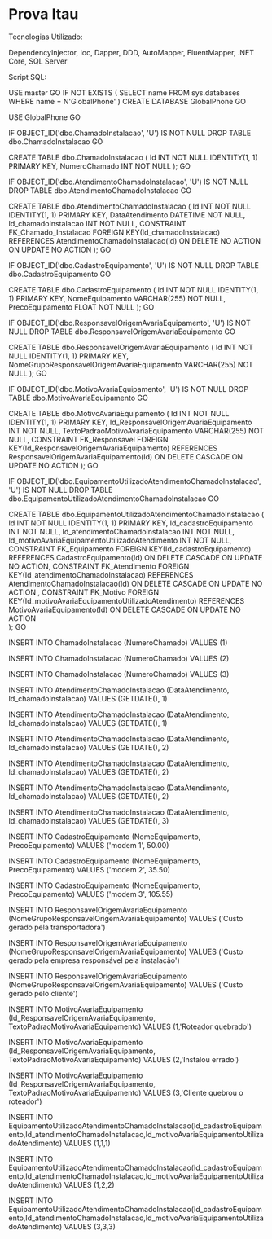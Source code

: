 # Prova Itau

Tecnologias Utilizado:

DependencyInjector,
Ioc,
Dapper,
DDD,
AutoMapper,
FluentMapper,
.NET Core,
SQL Server

Script SQL:

USE master
GO
IF NOT EXISTS (
    SELECT name
        FROM sys.databases
        WHERE name = N'GlobalPhone'
)
CREATE DATABASE GlobalPhone
GO

USE GlobalPhone
GO

IF OBJECT_ID('dbo.ChamadoInstalacao', 'U') IS NOT NULL
    DROP TABLE dbo.ChamadoInstalacao
GO

CREATE TABLE dbo.ChamadoInstalacao
(
    Id INT NOT NULL IDENTITY(1, 1) PRIMARY KEY,
    NumeroChamado INT NOT NULL
);
GO

IF OBJECT_ID('dbo.AtendimentoChamadoInstalacao', 'U') IS NOT NULL
    DROP TABLE dbo.AtendimentoChamadoInstalacao
GO

CREATE TABLE dbo.AtendimentoChamadoInstalacao
(
    Id INT NOT NULL IDENTITY(1, 1) PRIMARY KEY,
    DataAtendimento DATETIME NOT NULL,
    Id_chamadoInstalacao INT NOT NULL,
    CONSTRAINT FK_Chamado_Instalacao FOREIGN KEY(Id_chamadoInstalacao) 
        REFERENCES AtendimentoChamadoInstalacao(Id)
        ON DELETE NO ACTION ON UPDATE NO ACTION 
);
GO

IF OBJECT_ID('dbo.CadastroEquipamento', 'U') IS NOT NULL
    DROP TABLE dbo.CadastroEquipamento
GO

CREATE TABLE dbo.CadastroEquipamento
(
    Id INT NOT NULL IDENTITY(1, 1) PRIMARY KEY,
    NomeEquipamento VARCHAR(255) NOT NULL,
    PrecoEquipamento FLOAT NOT NULL
);
GO

IF OBJECT_ID('dbo.ResponsavelOrigemAvariaEquipamento', 'U') IS NOT NULL
    DROP TABLE dbo.ResponsavelOrigemAvariaEquipamento
GO

CREATE TABLE dbo.ResponsavelOrigemAvariaEquipamento
(
    Id INT NOT NULL IDENTITY(1, 1) PRIMARY KEY,
    NomeGrupoResponsavelOrigemAvariaEquipamento VARCHAR(255) NOT NULL
);
GO

IF OBJECT_ID('dbo.MotivoAvariaEquipamento', 'U') IS NOT NULL
    DROP TABLE dbo.MotivoAvariaEquipamento
GO

CREATE TABLE dbo.MotivoAvariaEquipamento
(
    Id INT NOT NULL IDENTITY(1, 1) PRIMARY KEY,
    Id_ResponsavelOrigemAvariaEquipamento INT NOT NULL,
    TextoPadraoMotivoAvariaEquipamento VARCHAR(255) NOT NULL,
    CONSTRAINT FK_Responsavel FOREIGN KEY(Id_ResponsavelOrigemAvariaEquipamento) 
        REFERENCES ResponsavelOrigemAvariaEquipamento(Id)
        ON DELETE CASCADE ON UPDATE NO ACTION 
);
GO

IF OBJECT_ID('dbo.EquipamentoUtilizadoAtendimentoChamadoInstalacao', 'U') IS NOT NULL
    DROP TABLE dbo.EquipamentoUtilizadoAtendimentoChamadoInstalacao
GO

CREATE TABLE dbo.EquipamentoUtilizadoAtendimentoChamadoInstalacao
(
    Id INT NOT NULL IDENTITY(1, 1) PRIMARY KEY,
    Id_cadastroEquipamento INT NOT NULL,
    Id_atendimentoChamadoInstalacao INT NOT NULL,
    Id_motivoAvariaEquipamentoUtilizadoAtendimento INT NOT NULL,
    CONSTRAINT FK_Equipamento FOREIGN KEY(Id_cadastroEquipamento) 
        REFERENCES CadastroEquipamento(Id)
        ON DELETE CASCADE ON UPDATE NO ACTION,
    CONSTRAINT FK_Atendimento FOREIGN KEY(Id_atendimentoChamadoInstalacao) 
        REFERENCES AtendimentoChamadoInstalacao(Id)
        ON DELETE CASCADE ON UPDATE NO ACTION ,
    CONSTRAINT FK_Motivo FOREIGN KEY(Id_motivoAvariaEquipamentoUtilizadoAtendimento) 
        REFERENCES MotivoAvariaEquipamento(Id)
        ON DELETE CASCADE ON UPDATE NO ACTION  
);
GO

INSERT INTO ChamadoInstalacao (NumeroChamado) 
VALUES (1)

INSERT INTO ChamadoInstalacao (NumeroChamado) 
VALUES (2)

INSERT INTO ChamadoInstalacao (NumeroChamado) 
VALUES (3)

INSERT INTO AtendimentoChamadoInstalacao (DataAtendimento, Id_chamadoInstalacao) 
VALUES (GETDATE(), 1)

INSERT INTO AtendimentoChamadoInstalacao (DataAtendimento, Id_chamadoInstalacao) 
VALUES (GETDATE(), 1)

INSERT INTO AtendimentoChamadoInstalacao (DataAtendimento, Id_chamadoInstalacao) 
VALUES (GETDATE(), 2)

INSERT INTO AtendimentoChamadoInstalacao (DataAtendimento, Id_chamadoInstalacao) 
VALUES (GETDATE(), 2)

INSERT INTO AtendimentoChamadoInstalacao (DataAtendimento, Id_chamadoInstalacao) 
VALUES (GETDATE(), 2)

INSERT INTO AtendimentoChamadoInstalacao (DataAtendimento, Id_chamadoInstalacao) 
VALUES (GETDATE(), 3)

INSERT INTO CadastroEquipamento (NomeEquipamento, PrecoEquipamento) 
VALUES ('modem 1', 50.00)

INSERT INTO CadastroEquipamento (NomeEquipamento, PrecoEquipamento) 
VALUES ('modem 2', 35.50)

INSERT INTO CadastroEquipamento (NomeEquipamento, PrecoEquipamento) 
VALUES ('modem 3', 105.55)

INSERT INTO ResponsavelOrigemAvariaEquipamento (NomeGrupoResponsavelOrigemAvariaEquipamento) 
VALUES ('Custo gerado pela transportadora')

INSERT INTO ResponsavelOrigemAvariaEquipamento (NomeGrupoResponsavelOrigemAvariaEquipamento) 
VALUES ('Custo gerado pela empresa responsável pela instalação')

INSERT INTO ResponsavelOrigemAvariaEquipamento (NomeGrupoResponsavelOrigemAvariaEquipamento) 
VALUES ('Custo gerado pelo cliente') 

INSERT INTO MotivoAvariaEquipamento (Id_ResponsavelOrigemAvariaEquipamento, TextoPadraoMotivoAvariaEquipamento)
VALUES (1,'Roteador quebrado')

INSERT INTO MotivoAvariaEquipamento (Id_ResponsavelOrigemAvariaEquipamento, TextoPadraoMotivoAvariaEquipamento)
VALUES (2,'Instalou errado')

INSERT INTO MotivoAvariaEquipamento (Id_ResponsavelOrigemAvariaEquipamento, TextoPadraoMotivoAvariaEquipamento)
VALUES (3,'Cliente quebrou o roteador')
 
INSERT INTO EquipamentoUtilizadoAtendimentoChamadoInstalacao(Id_cadastroEquipamento,Id_atendimentoChamadoInstalacao,Id_motivoAvariaEquipamentoUtilizadoAtendimento) 
VALUES (1,1,1)

INSERT INTO EquipamentoUtilizadoAtendimentoChamadoInstalacao(Id_cadastroEquipamento,Id_atendimentoChamadoInstalacao,Id_motivoAvariaEquipamentoUtilizadoAtendimento) 
VALUES (1,2,2)

INSERT INTO EquipamentoUtilizadoAtendimentoChamadoInstalacao(Id_cadastroEquipamento,Id_atendimentoChamadoInstalacao,Id_motivoAvariaEquipamentoUtilizadoAtendimento) 
VALUES (3,3,3)
